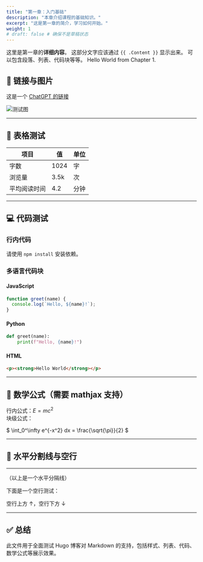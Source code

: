 ```yaml
---
title: "第一章：入门基础"
description: "本章介绍课程的基础知识。"
excerpt: "这是第一章的简介，学习如何开始。"
weight: 1
# draft: false # 确保不是草稿状态
---
```


这里是第一章的**详细内容**。
这部分文字应该通过 `{{ .Content }}` 显示出来。
可以包含段落、列表、代码块等等。
Hello World from Chapter 1.

## 🔗 链接与图片

这是一个 [ChatGPT 的链接](https://chat.openai.com)

![测试图](https://via.placeholder.com/300x100.png?text=Test+Image)

---

## 🧮 表格测试

| 项目        | 值     | 单位   |
|-------------|--------|--------|
| 字数        | 1024   | 字     |
| 浏览量      | 3.5k   | 次     |
| 平均阅读时间 | 4.2    | 分钟   |

---

## 💻 代码测试

### 行内代码

请使用 `npm install` 安装依赖。

### 多语言代码块

#### JavaScript

```js
function greet(name) {
  console.log(`Hello, ${name}!`);
}
```

#### Python

```python
def greet(name):
    print(f"Hello, {name}!")
```

#### HTML

```html
<p><strong>Hello World</strong></p>
```

---

## 📐 数学公式（需要 mathjax 支持）

行内公式：$E = mc^2$  
块级公式：

$
\int_0^\infty e^{-x^2} dx = \frac{\sqrt{\pi}}{2}
$

---

## 📎 水平分割线与空行

---

（以上是一个水平分隔线）

下面是一个空行测试：

  
空行上方 ↑，空行下方 ↓

---

## ✅ 总结

此文件用于全面测试 Hugo 博客对 Markdown 的支持，包括样式、列表、代码、数学公式等展示效果。
